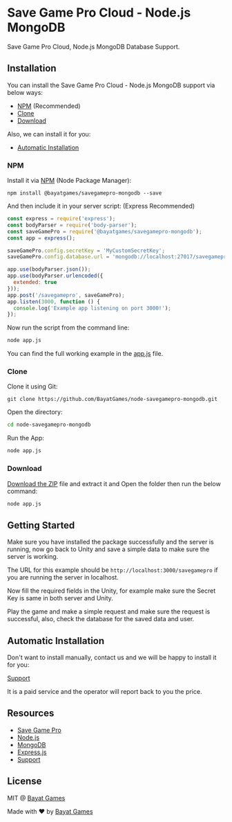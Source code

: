 # Save Game Pro Cloud - Node.js MongoDB

Save Game Pro Cloud, Node.js MongoDB Database Support.

## Installation

You can install the Save Game Pro Cloud - Node.js MongoDB support via below ways:

- [NPM](#npm) (Recommended)
- [Clone](#clone)
- [Download](#download)

Also, we can install it for you:

- [Automatic Installation](#automatic-installation)

### NPM

Install it via [NPM](https://npmjs.com) (Node Package Manager):

```
npm install @bayatgames/savegamepro-mongodb --save
```

And then include it in your server script: (Express Recommended)

```javascript
const express = require('express');
const bodyParser = require('body-parser');
const saveGamePro = require('@bayatgames/savegamepro-mongodb');
const app = express();

saveGamePro.config.secretKey = 'MyCustomSecretKey';
saveGamePro.config.database.url = 'mongodb://localhost:27017/savegamepro';

app.use(bodyParser.json());
app.use(bodyParser.urlencoded({
  extended: true
}));
app.post('/savegamepro', saveGamePro);
app.listen(3000, function () {
  console.log('Example app listening on port 3000!');
});
```

Now run the script from the command line:

```bash
node app.js
```

You can find the full working example in the [app.js](https://github.com/BayatGames/node-savegamepro-mongodb/blob/master/app.js) file.

### Clone

Clone it using Git:

```
git clone https://github.com/BayatGames/node-savegamepro-mongodb.git
```

Open the directory:

```bash
cd node-savegamepro-mongodb
```

Run the App:

```bash
node app.js
```

### Download

[Download the ZIP](https://github.com/BayatGames/node-savegamepro-mongodb/archive/master.zip) file and extract it and Open the folder then run the below command:

```bash
node app.js
```

## Getting Started

Make sure you have installed the package successfully and the server is running, now go back to Unity and save a simple data to make sure the server is working.

The URL for this example should be `http://localhost:3000/savegamepro` if you are running the server in localhost.

Now fill the required fields in the Unity, for example make sure the Secret Key is same in both server and Unity.

Play the game and make a simple request and make sure the request is successful, also, check the database for the saved data and user.

## Automatic Installation

Don't want to install manually, contact us and we will be happy to install it for you:

[Support](https://github.com/BayatGames/Support)

It is a paid service and the operator will report back to you the price.

## Resources

- [Save Game Pro](https://github.com/BayatGames/SaveGamePro)
- [Node.js](https://nodejs.org)
- [MongoDB](https://www.mongodb.com)
- [Express.js](https://expressjs.com/)
- [Support](https://github.com/BayatGames/Support)

## License

MIT @ [Bayat Games](https://github.com/BayatGames)

Made with :heart: by [Bayat Games](https://github.com/BayatGames)
